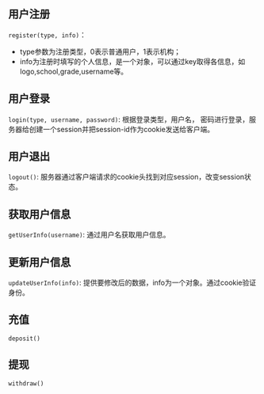 ## 用户注册

``register(type, info)``：

- type参数为注册类型，0表示普通用户，1表示机构；
- info为注册时填写的个人信息，是一个对象，可以通过key取得各信息，如logo,school,grade,username等。

## 用户登录

``login(type, username, password)``: 根据登录类型，用户名， 密码进行登录，服务器给创建一个session并把session-id作为cookie发送给客户端。

## 用户退出

``logout()``: 服务器通过客户端请求的cookie头找到对应session，改变session状态。

## 获取用户信息

``getUserInfo(username)``: 通过用户名获取用户信息。

## 更新用户信息

``updateUserInfo(info)``: 提供要修改后的数据，info为一个对象。通过cookie验证身份。

## 充值

``deposit()``

## 提现

``withdraw()``